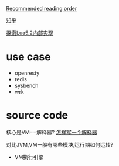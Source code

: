 [Recommended reading order](https://www.reddit.com/r/programming/comments/63hth/ask_reddit_which_oss_codebases_out_there_are_so/c02pxbp/)

[知乎](https://www.zhihu.com/question/20617406)

[探索Lua5.2内部实现](http://blog.csdn.net/yuanlin2008/article/category/1307277)

# use case
- openresty
- redis
- sysbench
- wrk

# source code
核心是VM==解释器?
[怎样写一个解释器](http://www.yinwang.org/blog-cn/2012/08/01/interpreter)

对比JVM,VM一般有哪些模块,运行期如何运转?
- VM执行引擎